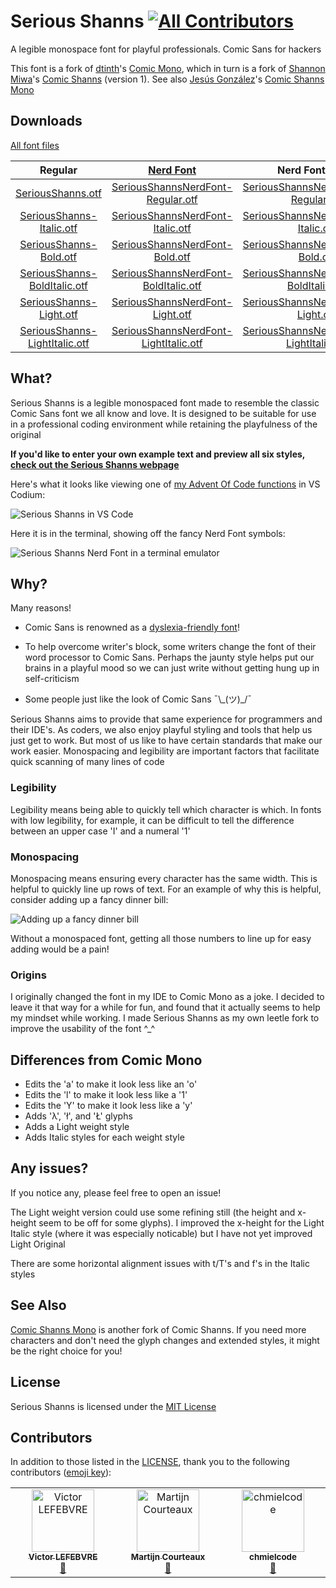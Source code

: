 # Serious Shanns [![All Contributors](https://img.shields.io/github/all-contributors/kaBeech/serious-shanns?color=ee8449&style=flat-square)](#contributors)

A legible monospace font for playful professionals. Comic Sans for hackers

This font is a fork of [dtinth](https://github.com/dtinth)'s [Comic Mono](https://github.com/dtinth/comic-mono-font), which in turn is a fork of [Shannon Miwa](https://github.com/shannpersand)'s [Comic Shanns](https://github.com/shannpersand/comic-shanns) (version 1). See also [Jesús González](https://github.com/jesusmgg)'s [Comic Shanns Mono](https://github.com/jesusmgg/comic-shanns-mono)

## Downloads

[All font files](https://kaBeech.github.io/serious-shanns/SeriousShanns/SeriousShanns.zip)

|                                                 Regular                                                 |                              [Nerd Font](https://www.nerdfonts.com/)                              |                              Nerd Font Mono                            |                              Nerd Font Propo                              |
| :-------------------------------------------------------------------------------------------------------------: | :-----------------------------------------------------------------------------------------------: | :-----------------------------------------------------------------------------------------------: | :-----------------------------------------------------------------------------------------------: |
|            [SeriousShanns.otf](https://kaBeech.github.io/serious-shanns/SeriousShanns/otf/SeriousShanns-Regular.otf)            | [SeriousShannsNerdFont-Regular.otf](https://kaBeech.github.io/serious-shanns/SeriousShanns/nerdfont/SeriousShannsNerdFont-Regular.otf) | [SeriousShannsNerdFontMono-Regular.otf](https://kaBeech.github.io/serious-shanns/SeriousShanns/nerdfont/SeriousShannsNerdFontMono-Regular.otf) | [SeriousShannsNerdFontPropo-Regular.otf](https://kaBeech.github.io/serious-shanns/SeriousShanns/nerdfont/SeriousShannsNerdFontPropo-Regular.otf) |
|      [SeriousShanns-Italic.otf](https://kaBeech.github.io/serious-shanns/SeriousShanns/otf/SeriousShanns-Italic.otf)     | [SeriousShannsNerdFont-Italic.otf](https://kaBeech.github.io/serious-shanns/SeriousShanns/nerdfont/SeriousShannsNerdFont-Italic.otf) | [SeriousShannsNerdFontMono-Italic.otf](https://kaBeech.github.io/serious-shanns/SeriousShanns/nerdfont/SeriousShannsNerdFontMono-Italic.otf) | [SeriousShannsNerdFontPropo-Italic.otf](https://kaBeech.github.io/serious-shanns/SeriousShanns/nerdfont/SeriousShannsNerdFontPropo-Italic.otf) |
|        [SeriousShanns-Bold.otf](https://kaBeech.github.io/serious-shanns/SeriousShanns/otf/SeriousShanns-Bold.otf)       | [SeriousShannsNerdFont-Bold.otf](https://kaBeech.github.io/serious-shanns/SeriousShanns/nerdfont/SeriousShannsNerdFont-Bold.otf) | [SeriousShannsNerdFontMono-Bold.otf](https://kaBeech.github.io/serious-shanns/SeriousShanns/nerdfont/SeriousShannsNerdFontMono-Bold.otf) | [SeriousShannsNerdFontPropo-Bold.otf](https://kaBeech.github.io/serious-shanns/SeriousShanns/nerdfont/SeriousShannsNerdFontPropo-Bold.otf) |
|  [SeriousShanns-BoldItalic.otf](https://kaBeech.github.io/serious-shanns/SeriousShanns/otf/SeriousShanns-BoldItalic.otf)  | [SeriousShannsNerdFont-BoldItalic.otf](https://kaBeech.github.io/serious-shanns/SeriousShanns/nerdfont/SeriousShannsNerdFont-BoldItalic.otf) | [SeriousShannsNerdFontMono-BoldItalic.otf](https://kaBeech.github.io/serious-shanns/SeriousShanns/nerdfont/SeriousShannsNerdFontMono-BoldItalic.otf) | [SeriousShannsNerdFontPropo-BoldItalic.otf](https://kaBeech.github.io/serious-shanns/SeriousShanns/nerdfont/SeriousShannsNerdFontPropo-BoldItalic.otf) |
|       [SeriousShanns-Light.otf](https://kaBeech.github.io/serious-shanns/SeriousShanns/otf/SeriousShanns-Light.otf)       | [SeriousShannsNerdFont-Light.otf](https://kaBeech.github.io/serious-shanns/SeriousShanns/nerdfont/SeriousShannsNerdFont-Light.otf) | [SeriousShannsNerdFontMono-Light.otf](https://kaBeech.github.io/serious-shanns/SeriousShanns/nerdfont/SeriousShannsNerdFontMono-Light.otf) | [SeriousShannsNerdFontPropo-Light.otf](https://kaBeech.github.io/serious-shanns/SeriousShanns/nerdfont/SeriousShannsNerdFontPropo-Light.otf) |
| [SeriousShanns-LightItalic.otf](https://kaBeech.github.io/serious-shanns/SeriousShanns/otf/SeriousShanns-LightItalic.otf) | [SeriousShannsNerdFont-LightItalic.otf](https://kaBeech.github.io/serious-shanns/SeriousShanns/nerdfont/SeriousShannsNerdFont-LightItalic.otf) | [SeriousShannsNerdFontMono-LightItalic.otf](https://kaBeech.github.io/serious-shanns/SeriousShanns/nerdfont/SeriousShannsNerdFontMono-LightItalic.otf) | [SeriousShannsNerdFontPropo-LightItalic.otf](https://kaBeech.github.io/serious-shanns/SeriousShanns/nerdfont/SeriousShannsNerdFontPropo-LightItalic.otf) |

## What?

Serious Shanns is a legible monospaced font made to resemble the classic Comic Sans font we all know and love. It is designed to be suitable for use in a professional coding environment while retaining the playfulness of the original

**If you'd like to enter your own example text and preview all six styles, [check out the Serious Shanns webpage](https://kaBeech.github.io/serious-shanns)**

Here's what it looks like viewing one of [my Advent Of Code functions](https://github.com/kaBeech/Advent-Of-Code) in VS Codium:

![Serious Shanns in VS Code](https://kaBeech.github.io/serious-shanns/vscExample.png "Serious Shanns in VS Codium")

Here it is in the terminal, showing off the fancy Nerd Font symbols:

![Serious Shanns Nerd Font in a terminal emulator](https://kaBeech.github.io/serious-shanns/nerdFontExample.png "Serious Shanns in Kitty with Starship")

## Why?

Many reasons!

- Comic Sans is renowned as a [dyslexia-friendly font](https://www.nothingcomicaboutdyslexia.com/)!

- To help overcome writer's block, some writers change the font of their word processor to Comic Sans. Perhaps the jaunty style helps put our brains in a playful mood so we can just write without getting hung up in self-criticism

- Some people just like the look of Comic Sans ¯&#92;\_(ツ)\_/¯

Serious Shanns aims to provide that same experience for programmers and their IDE's. As coders, we also enjoy playful styling and tools that help us just get to work. But most of us like to have certain standards that make our work easier. Monospacing and legibility are important factors that facilitate quick scanning of many lines of code

### Legibility

Legibility means being able to quickly tell which character is which. In fonts with low legibility, for example, it can be difficult to tell the difference between an upper case 'I' and a numeral '1'

### Monospacing

Monospacing means ensuring every character has the same width. This is helpful to quickly line up rows of text. For an example of why this is helpful, consider adding up a fancy dinner bill:

![Adding up a fancy dinner bill](https://kaBeech.github.io/serious-shanns/fancyDinner.png "Adding up a fancy dinner bill")

Without a monospaced font, getting all those numbers to line up for easy adding would be a pain!

### Origins

I originally changed the font in my IDE to Comic Mono as a joke. I decided to leave it that way for a while for fun, and found that it actually seems to help my mindset while working. I made Serious Shanns as my own leetle fork to improve the usability of the font ^\_^

## Differences from Comic Mono

- Edits the 'a' to make it look less like an 'o'
- Edits the 'l' to make it look less like a '1'
- Edits the 'Y' to make it look less like a 'y'
- Adds 'λ', 'ł', and 'Ł' glyphs
- Adds a Light weight style
- Adds Italic styles for each weight style

## Any issues?

If you notice any, please feel free to open an issue!

The Light weight version could use some refining still (the height
and x-height seem to be off for some glyphs). I improved the x-height
for the Light Italic style (where it was especially noticable) but I
have not yet improved Light Original

There are some horizontal alignment issues with t/T's and f's in the Italic styles

## See Also

[Comic Shanns Mono](https://github.com/jesusmgg/comic-shanns-mono) is another 
fork of Comic Shanns. If you need more characters and don't need the glyph 
changes and extended styles, it might be the right choice for you!

## License

Serious Shanns is licensed under the [MIT License](LICENSE)

## Contributors

In addition to those listed in the [LICENSE](LICENSE), thank you to the
following contributors
([emoji key](https://allcontributors.org/docs/en/emoji-key)):

<!-- ALL-CONTRIBUTORS-LIST:START - Do not remove or modify this section -->
<!-- prettier-ignore-start -->
<!-- markdownlint-disable -->
<table>
  <tbody>
    <tr>
      <td align="center" valign="top" width="14.28%"><a href="https://github.com/vic1707"><img src="https://avatars.githubusercontent.com/u/28602203?v=4?s=100" width="100px;" alt="Victor LEFEBVRE"/><br /><sub><b>Victor LEFEBVRE</b></sub></a><br /><a href="#bug-vic1707" title="Bug reports">🐛</a></td>
      <td align="center" valign="top" width="14.28%"><a href="https://silvernode.io"><img src="https://avatars.githubusercontent.com/u/845012?v=4?s=100" width="100px;" alt="Martijn Courteaux"/><br /><sub><b>Martijn Courteaux</b></sub></a><br /><a href="#bug-mcourteaux" title="Bug reports">🐛</a></td>
      <td align="center" valign="top" width="14.28%"><a href="https://github.com/chmielcode"><img src="https://avatars.githubusercontent.com/u/45938987?v=4?s=100" width="100px;" alt="chmielcode"/><br /><sub><b>chmielcode</b></sub></a><br /><a href="#ideas-chmielcode" title="Ideas, Planning, & Feedback">🤔</a></td>
    </tr>
  </tbody>
</table>

<!-- markdownlint-restore -->
<!-- prettier-ignore-end -->

<!-- ALL-CONTRIBUTORS-LIST:END -->
